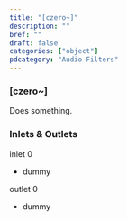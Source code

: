 ```yaml
---
title: "[czero~]"
description: ""
bref: ""
draft: false
categories: ["object"]
pdcategory: "Audio Filters"
---
```


### [czero~]

Does something.

### Inlets & Outlets

inlet 0

 - dummy

outlet 0

 - dummy
 
